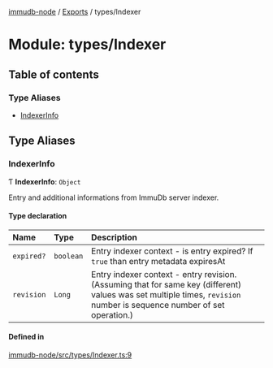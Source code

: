 [immudb-node](../README.md) / [Exports](../modules.md) / types/Indexer

# Module: types/Indexer

## Table of contents

### Type Aliases

- [IndexerInfo](types_Indexer.md#indexerinfo)

## Type Aliases

### IndexerInfo

Ƭ **IndexerInfo**: `Object`

Entry and additional informations from ImmuDb server indexer.

#### Type declaration

| Name | Type | Description |
| :------ | :------ | :------ |
| `expired?` | `boolean` | Entry indexer context - is entry expired?    If `true` than entry metadata expiresAt |
| `revision` | `Long` | Entry indexer context - entry revision.    (Assuming that for same key (different) values was set  multiple times, `revision` number is sequence number of  set operation.) |

#### Defined in

[immudb-node/src/types/Indexer.ts:9](https://github.com/user3232/node-immu-db/blob/30c0d74/immudb-node/src/types/Indexer.ts#L9)
